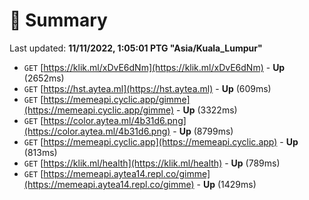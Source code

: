# 📖 Summary
Last updated: **11/11/2022, 1:05:01 PTG "Asia/Kuala_Lumpur"**

- `GET` [https://klik.ml/xDvE6dNm](https://klik.ml/xDvE6dNm) - **Up** (2652ms)
- `GET` [https://hst.aytea.ml](https://hst.aytea.ml) - **Up** (609ms)
- `GET` [https://memeapi.cyclic.app/gimme](https://memeapi.cyclic.app/gimme) - **Up** (3322ms)
- `GET` [https://color.aytea.ml/4b31d6.png](https://color.aytea.ml/4b31d6.png) - **Up** (8799ms)
- `GET` [https://memeapi.cyclic.app](https://memeapi.cyclic.app) - **Up** (813ms)
- `GET` [https://klik.ml/health](https://klik.ml/health) - **Up** (789ms)
- `GET` [https://memeapi.aytea14.repl.co/gimme](https://memeapi.aytea14.repl.co/gimme) - **Up** (1429ms)
